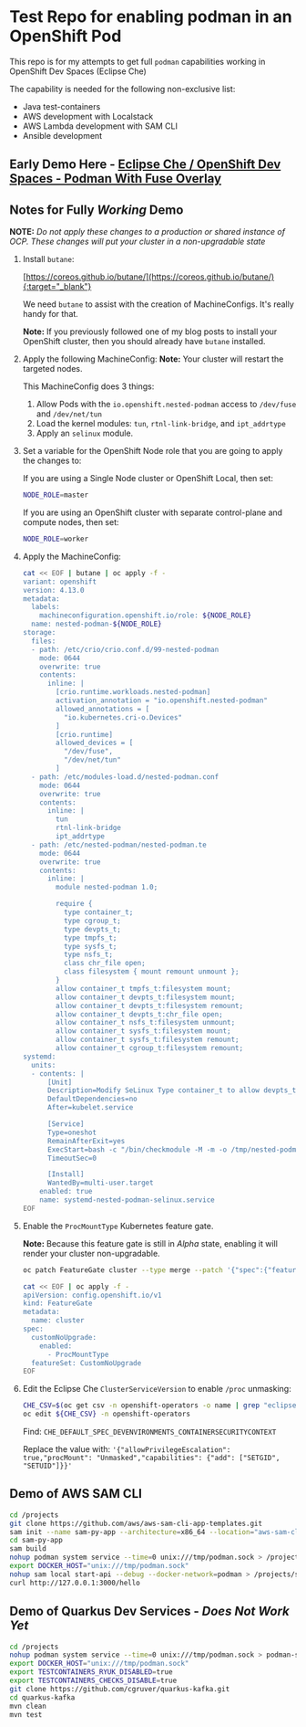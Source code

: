 # Test Repo for enabling podman in an OpenShift Pod

This repo is for my attempts to get full `podman` capabilities working in OpenShift Dev Spaces (Eclipse Che)

The capability is needed for the following non-exclusive list:

* Java test-containers
* AWS development with Localstack
* AWS Lambda development with SAM CLI
* Ansible development

## Early Demo Here - [Eclipse Che / OpenShift Dev Spaces - Podman With Fuse Overlay](https://upstreamwithoutapaddle.com/blog%20post/2023/08/10/Podman-In-Dev-Spaces-With-Fuse-Overlay.html)

## Notes for Fully *Working* Demo

__NOTE:__ *Do not apply these changes to a production or shared instance of OCP.  These changes will put your cluster in a non-upgradable state*

1. Install `butane`:

   [https://coreos.github.io/butane/](https://coreos.github.io/butane/){:target="_blank"}

   We need `butane` to assist with the creation of MachineConfigs.  It's really handy for that.

   __Note:__ If you previously followed one of my blog posts to install your OpenShift cluster, then you should already have `butane` installed.

1. Apply the following MachineConfig: __Note:__ Your cluster will restart the targeted nodes.

   This MachineConfig does 3 things:

   1. Allow Pods with the `io.openshift.nested-podman` access to `/dev/fuse` and `/dev/net/tun`
   1. Load the kernel modules: `tun`, `rtnl-link-bridge`, and `ipt_addrtype`
   1. Apply an `selinux` module.

1. Set a variable for the OpenShift Node role that you are going to apply the changes to:

   If you are using a Single Node cluster or OpenShift Local, then set:

   ```bash
   NODE_ROLE=master
   ```

   If you are using an OpenShift cluster with separate control-plane and compute nodes, then set:

   ```bash
   NODE_ROLE=worker
   ```

1. Apply the MachineConfig:

   ```bash
   cat << EOF | butane | oc apply -f -
   variant: openshift
   version: 4.13.0
   metadata:
     labels:
       machineconfiguration.openshift.io/role: ${NODE_ROLE}
     name: nested-podman-${NODE_ROLE}
   storage:
     files:
     - path: /etc/crio/crio.conf.d/99-nested-podman
       mode: 0644
       overwrite: true
       contents:
         inline: |
           [crio.runtime.workloads.nested-podman]
           activation_annotation = "io.openshift.nested-podman"
           allowed_annotations = [
             "io.kubernetes.cri-o.Devices"
           ]
           [crio.runtime]
           allowed_devices = [
             "/dev/fuse",
             "/dev/net/tun"
           ]
     - path: /etc/modules-load.d/nested-podman.conf
       mode: 0644
       overwrite: true
       contents:
         inline: |
           tun
           rtnl-link-bridge
           ipt_addrtype
     - path: /etc/nested-podman/nested-podman.te
       mode: 0644
       overwrite: true
       contents:
         inline: |
           module nested-podman 1.0;

           require {
             type container_t;
             type cgroup_t;
             type devpts_t;
             type tmpfs_t;
             type sysfs_t;
             type nsfs_t;
             class chr_file open;
             class filesystem { mount remount unmount };
           }
           allow container_t tmpfs_t:filesystem mount;
           allow container_t devpts_t:filesystem mount;
           allow container_t devpts_t:filesystem remount;
           allow container_t devpts_t:chr_file open;
           allow container_t nsfs_t:filesystem unmount;
           allow container_t sysfs_t:filesystem mount;
           allow container_t sysfs_t:filesystem remount;
           allow container_t cgroup_t:filesystem remount;
   systemd:
     units:
     - contents: |
         [Unit]
         Description=Modify SeLinux Type container_t to allow devpts_t and tmpfs_t
         DefaultDependencies=no
         After=kubelet.service

         [Service]
         Type=oneshot
         RemainAfterExit=yes
         ExecStart=bash -c "/bin/checkmodule -M -m -o /tmp/nested-podman.mod /etc/nested-podman/nested-podman.te && /bin/semodule_package -o /tmp/nested-podman.pp -m /tmp/nested-podman.mod && /sbin/semodule -i /tmp/nested-podman.pp"
         TimeoutSec=0

         [Install]
         WantedBy=multi-user.target
       enabled: true
       name: systemd-nested-podman-selinux.service
   EOF
   ```

1. Enable the `ProcMountType` Kubernetes feature gate.

   __Note:__ Because this feature gate is still in *Alpha* state, enabling it will render your cluster non-upgradable.

   ```bash
   oc patch FeatureGate cluster --type merge --patch '{"spec":{"featureSet":"CustomNoUpgrade","customNoUpgrade":{"enabled":["ProcMountType"]}}}'

   cat << EOF | oc apply -f -
   apiVersion: config.openshift.io/v1
   kind: FeatureGate
   metadata:
     name: cluster 
   spec:
     customNoUpgrade:
       enabled:
         - ProcMountType
     featureSet: CustomNoUpgrade
   EOF
   ```

1. Edit the Eclipse Che `ClusterServiceVersion` to enable `/proc` unmasking:

   ```bash
   CHE_CSV=$(oc get csv -n openshift-operators -o name | grep "eclipse-che")
   oc edit ${CHE_CSV} -n openshift-operators
   ```

   Find: `CHE_DEFAULT_SPEC_DEVENVIRONMENTS_CONTAINERSECURITYCONTEXT`

   Replace the value with: `'{"allowPrivilegeEscalation": true,"procMount": "Unmasked","capabilities": {"add": ["SETGID", "SETUID"]}}'`

## Demo of AWS SAM CLI

```bash
cd /projects
git clone https://github.com/aws/aws-sam-cli-app-templates.git
sam init --name sam-py-app --architecture=x86_64 --location="aws-sam-cli-app-templates/python3.9/hello" --no-tracing --no-application-insights --no-input
cd sam-py-app
sam build
nohup podman system service --time=0 unix:///tmp/podman.sock > /projects/podman-sys.log &
export DOCKER_HOST="unix:///tmp/podman.sock"
nohup sam local start-api --debug --docker-network=podman > /projects/sam.out &
curl http://127.0.0.1:3000/hello
```

## Demo of Quarkus Dev Services - *Does Not Work Yet*

```bash
cd /projects
nohup podman system service --time=0 unix:///tmp/podman.sock > podman-sys.log &
export DOCKER_HOST="unix:///tmp/podman.sock"
export TESTCONTAINERS_RYUK_DISABLED=true 
export TESTCONTAINERS_CHECKS_DISABLE=true
git clone https://github.com/cgruver/quarkus-kafka.git
cd quarkus-kafka
mvn clean
mvn test
```
